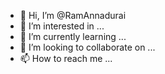 - 👋 Hi, I’m @RamAnnadurai
- 👀 I’m interested in ...
- 🌱 I’m currently learning ...
- 💞️ I’m looking to collaborate on ...
- 📫 How to reach me ...

<!---
RamAnnadurai/RamAnnadurai is a ✨ special ✨ repository because its `README.md` (this file) appears on your GitHub profile.
You can click the Preview link to take a look at your changes.
--->
